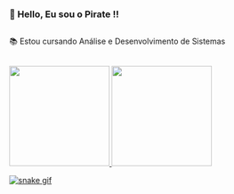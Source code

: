 ### 👋 Hello, Eu sou o Pirate !!
##
📚 Estou cursando Análise e Desenvolvimento de Sistemas
##
<div>

<a href="https://github.com/piratecoder13">
<img height="180em" src="https://github-readme-stats.vercel.app/api?username=piratecoder13&show_icons=true&theme=transparent&include_all_commits=true&count_private=true"/>
<img height="180em" src="https://github-readme-stats.vercel.app/api/top-langs/?username=piratecoder13&layout=compact&langs_count=16&theme=transparent"/>
  
</div>

![snake gif](https://github.com/SEU_USUARIO/SEU_REPOSITORIO/blob/output/github-contribution-grid-snake.svg)
